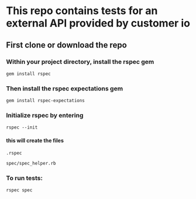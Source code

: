 # This repo contains tests for an external API provided by customer io 

## First clone or download the repo

### Within your project directory, install the rspec gem

`gem install rspec`

### Then install the rspec expectations gem

`gem install rspec-expectations`

### Initialize rspec by entering

`rspec --init`

#### this will create the files

`.rspec`

`spec/spec_helper.rb`

### To run tests:

`rspec spec`
